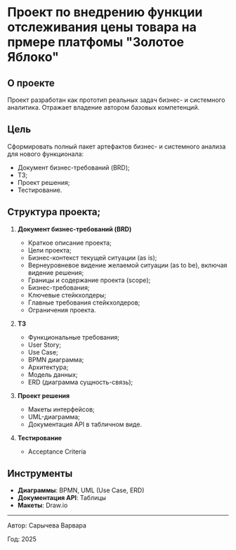 # Проект по внедрению функции отслеживания цены товара на прмере платфомы "Золотое Яблоко"

## О проекте
Проект разработан как прототип реальных задач бизнес- и системного аналитика. Отражает владение автором базовых компетенций.

## Цель
Сформировать полный пакет артефактов бизнес- и системного анализа для нового функционала:
- Документ бизнес-требований (BRD);
- ТЗ;
- Проект решения;
- Тестирование.

## Структура проекта;
1. **Документ бизнес-требований (BRD)**
   - Краткое описание проекта;
   - Цели проекта;
   - Бизнес-контекст текущей ситуации (as is);
   - Вернеуровневое видение желаемой ситуации (as to be), включая видение решения;
   - Границы и содержание проекта (scope);
   - Бизнес-требования;
   - Ключевые стейкхолдеры;
   - Главные требования стейкхолдеров;
   - Ограничения проекта.
   
2. **ТЗ**
   - Функциональные требования;
   - User Story; 
   - Use Case;
   - BPMN диаграмма;
   - Архитектура;  
   - Модель данных;  
   - ERD (диаграмма сущность-связь);       
4. **Проект решения**
   - Макеты интерфейсов;
   - UML-диаграмма;
   - Документация API в табличном виде.
5. **Тестирование**
   - Acceptance Criteria

## Инструменты
- **Диаграммы**: BPMN, UML (Use Case, ERD)  
- **Документация API**: Таблицы  
- **Макеты**: Draw.io

---

Автор: Сарычева Варвара

Год: 2025
